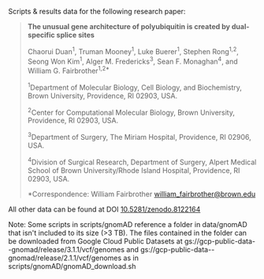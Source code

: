Scripts & results data for the following research paper:

>**The unusual gene architecture of polyubiquitin is created by dual-specific splice sites**
>
>Chaorui Duan<sup>1</sup>, Truman Mooney<sup>1</sup>, Luke Buerer<sup>1</sup>, Stephen Rong<sup>1,2</sup>, Seong Won Kim<sup>1</sup>, Alger M. Fredericks<sup>3</sup>, Sean F. Monaghan<sup>4</sup>, and William G. Fairbrother<sup>1,2*</sup>
>
><sup>1</sup>Department of Molecular Biology, Cell Biology, and Biochemistry, Brown University, Providence, RI 02903, USA.
>
><sup>2</sup>Center for Computational Molecular Biology, Brown University, Providence, RI 02903, USA.
>
><sup>3</sup>Department of Surgery, The Miriam Hospital, Providence, RI 02906, USA.
>
><sup>4</sup>Division of Surgical Research, Department of Surgery, Alpert Medical School of Brown University/Rhode Island Hospital, Providence, RI 02903, USA. 
>
>*Correspondence:
>William Fairbrother  william_fairbrother@brown.edu

All other data can be found at DOI [10.5281/zenodo.8122164](https://doi.org/10.5281/zenodo.8101789)

Note: Some scripts in scripts/gnomAD reference a folder in data/gnomAD that isn't included to its size (>3 TB). The files contained in the folder can be downloaded from Google Cloud Public Datasets at gs://gcp-public-data--gnomad/release/3.1.1/vcf/genomes and gs://gcp-public-data--gnomad/release/2.1.1/vcf/genomes as in scripts/gnomAD/gnomAD_download.sh
